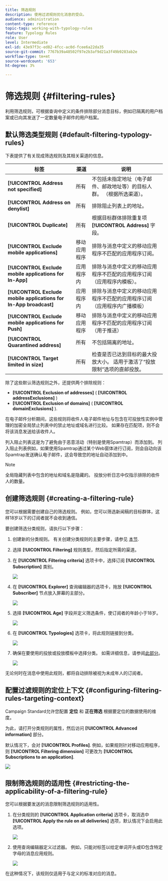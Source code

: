 ```yaml
---
title: 筛选规则
description: 使用过滤规则优化消息的受众。
audience: administration
content-type: reference
topic-tags: working-with-typology-rules
feature: Typology Rules
role: User
level: Intermediate
exl-id: 43e97f3c-ed82-4fcc-ac0d-fcee6a22da35
source-git-commit: 7767b39a48502f97e2b3af9d21a3f49b9283ab2e
workflow-type: tm+mt
source-wordcount: '653'
ht-degree: 3%

---
```


# 筛选规则 {#filtering-rules}

利用筛选规则，可根据查询中定义的条件排除部分消息目标，例如已隔离的用户档案或已向其发送了一定数量电子邮件的用户档案。

## 默认筛选类型规则 {#default-filtering-typology-rules}

下表提供了有关现成筛选规则及其相关渠道的信息。

| 标签 | 渠道 | 说明 |
| ---------|----------|---------|
| **[!UICONTROL Address not specified]** | 所有 | 不包括未指定地址（电子邮件、邮政地址等）的目标人群。 （根据所选渠道）。 |
| **[!UICONTROL Address on denylist]** | 所有 | 排除阻止列表上的地址。 |
| **[!UICONTROL Duplicate]** | 所有 | 根据目标群体排除重复项 **[!UICONTROL Address]** 字段。 |
| **[!UICONTROL Exclude mobile applications]** | 移动应用程序 | 排除与消息中定义的移动应用程序不匹配的应用程序订阅。 |
| **[!UICONTROL Exclude mobile applications for In-App]** | 应用程序内 | 排除与消息中定义的移动应用程序不匹配的应用程序订阅（应用程序内模板）。 |
| **[!UICONTROL Exclude mobile applications for In-App broadcast]** | 应用程序内 | 排除与消息中定义的移动应用程序不匹配的应用程序订阅（应用程序内广播模板） |
| **[!UICONTROL Exclude mobile applications for Push]** | 移动应用程序 | 排除与消息中定义的移动应用程序不匹配的应用程序订阅（用于推送） |
| **[!UICONTROL Quarantined address]** | 所有 | 不包括隔离的地址。 |
| **[!UICONTROL Target limited in size]** | 所有 | 检查是否已达到目标的最大投放大小。 适用于激活了“投放限制”选项的直邮投放。 |

除了这些默认筛选规则之外，还提供两个排除规则：

* **[!UICONTROL Exclusion of addresses]** ( **[!UICONTROL addressExclusions]** )
* **[!UICONTROL Exclusion of domains]** ( **[!UICONTROL domainExclusions]** ).

在电子邮件分析期间，这些规则将收件人电子邮件地址与包含在可投放性实例中管理的加密全局禁止列表中的禁止地址或域名进行比较。 如果存在匹配项，则不会将该消息发送给该收件人。

列入阻止列表这是为了避免由于恶意活动（特别是使用Spamtrap）而添加到。 列入阻止列表例如，如果使用Spamtrap通过某个Web窗体进行订阅，则会自动向该Spamtrap发送确认电子邮件，这会导致您的地址自动添加到中。

>[!NOTE]
>
>全局隐藏列表中包含的地址和域名是隐藏的。 投放分析日志中仅指示排除的收件人的数量。

## 创建筛选规则 {#creating-a-filtering-rule}

您可以根据需要创建自己的筛选规则。 例如，您可以筛选新闻稿的目标群体，这样18岁以下的订阅者就不会收到通信。

要创建筛选分类规则，请执行以下步骤：

1. 创建新的分类规则。 有关创建分类规则的主要步骤，请参见 [本节](../../sending/using/managing-typology-rules.md).

1. 选择 **[!UICONTROL Filtering]** 规则类型，然后指定所需的渠道。

1. 在 **[!UICONTROL Filtering criteria]** 选项卡中，选择订阅 **[!UICONTROL Subscription]** 类别。

   ![](assets/typology_create-rule-subscription.png)

1. 在 **[!UICONTROL Explorer]** 查询编辑器的选项卡，拖放 **[!UICONTROL Subscriber]** 节点放入屏幕的主部分。

   ![](assets/typology_create-rule-subscriber.png)

1. 选择 **[!UICONTROL Age]** 字段并定义筛选条件，使订阅者的年龄小于18岁。

   ![](assets/typology_create-rule-age.png)

1. 在 **[!UICONTROL Typologies]** 选项卡，将此规则链接到分类。

   ![](assets/typology_create-rule-typology.png)

1. 确保在要使用的投放或投放模板中选择分类。 如需详细信息，请参阅[此部分](../../sending/using/managing-typologies.md#applying-typologies-to-messages)。

   ![](assets/typology_template.png)

无论何时在消息中使用此规则，都将自动排除被视为未成年人的订阅者。

## 配置过滤规则的定位上下文 {#configuring-filtering-rules-targeting-context}

Campaign Standard允许您配置  **定位** 和 **正在筛选** 根据要定位的数据使用的维度。

为此，请打开分类规则的属性，然后访问 **[!UICONTROL Advanced information]** 部分。

默认情况下，会对 **[!UICONTROL Profiles]**. 例如，如果规则针对移动应用程序，则 **[!UICONTROL Filtering dimension]** 可更改为 **[!UICONTROL Subscriptions to an application]**.

![](assets/typology_rule-order_2.png)

## 限制筛选规则的适用性 {#restricting-the-applicability-of-a-filtering-rule}

您可以根据要发送的消息限制筛选规则的适用性。

1. 在分类规则的 **[!UICONTROL Application criteria]** 选项卡，取消选中 **[!UICONTROL Apply the rule on all deliveries]** 选项，默认情况下会启用此选项。

   ![](assets/typology_limit.png)

1. 使用查询编辑器定义过滤器。 例如，只能对标签以给定单词开头或ID包含特定字母的消息应用规则。

   ![](assets/typology_limit-rule.png)

在这种情况下，该规则仅适用于与定义的标准对应的消息。
